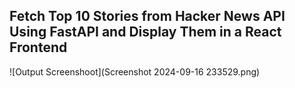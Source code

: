 ## Fetch Top 10 Stories from Hacker News API Using FastAPI and Display Them in a React Frontend

![Output Screenshoot](Screenshot 2024-09-16 233529.png)
